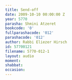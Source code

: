```yaml
---
title: Send-off
date: 2009-10-10 00:00:00 Z
year: 5770
parasha: Shmini Atzeret
bookcode: '0'
fullparashacode: '012'
parashacode: '012'
author: Rabbi Eliezer Hirsch
id: 57700121
filename: 5770-012-1
layout: audio
moment: 
shabbat: 
occasion: 
---
```


